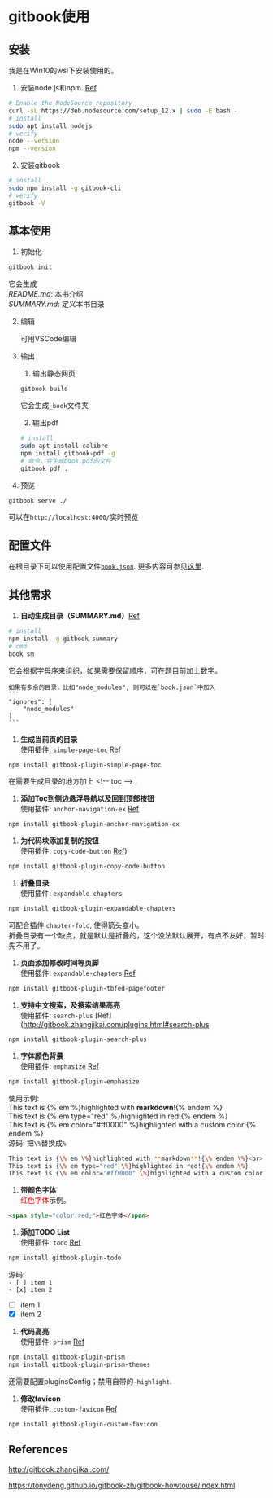 # gitbook使用
<!-- toc -->

## 安装
我是在Win10的wsl下安装使用的。

1. 安装node.js和npm. [Ref](https://linuxize.com/post/how-to-install-node-js-on-ubuntu-18.04/)
```bash
# Enable the NodeSource repository
curl -sL https://deb.nodesource.com/setup_12.x | sudo -E bash -
# install
sudo apt install nodejs
# verify
node --version
npm --version
```

2. 安装gitbook
```bash
# install
sudo npm install -g gitbook-cli
# verify
gitbook -V
```

## 基本使用
1. 初始化
```bash
gitbook init
```
它会生成<br>
*README.md*: 本书介绍<br>
*SUMMARY.md*: 定义本书目录

2. 编辑

    可用VSCode编辑

3. 输出
    1. 输出静态网页
    ```bash
    gitbook build
    ```
    它会生成`_book`文件夹

    2. 输出pdf
    ```bash
    # install
    sudo apt install calibre
    npm install gitbook-pdf -g
    # 命令，会生成book.pdf的文件
    gitbook pdf .
    ```

1. 预览
```bash
gitbook serve ./
```
可以在`http://localhost:4000/`实时预览

## 配置文件
在根目录下可以使用配置文件[`book.json`](../book.json.md).
更多内容可参见[这里](http://gitbook.zhangjikai.com/settings.html).

## 其他需求

1. **自动生成目录（SUMMARY.md）**[Ref](http://self-publishing.ebookchain.org/index.html)<br>
```bash
# install
npm install -g gitbook-summary
# cmd
book sm
```
它会根据字母序来组织，如果需要保留顺序，可在题目前加上数字。

    如果有多余的目录，比如"node_modules", 则可以在`book.json`中加入
    ```
    "ignores": [
        "node_modules"
    ]
    ```

1. **生成当前页的目录**<br>
使用插件: `simple-page-toc` [Ref](http://gitbook.zhangjikai.com/plugins.html#anchor-navigation-ex)
```bash
npm install gitbook-plugin-simple-page-toc
```
在需要生成目录的地方加上 &lt;!-- toc --&gt; .

1. **添加Toc到侧边悬浮导航以及回到顶部按钮**<br>
使用插件: `anchor-navigation-ex` [Ref](http://gitbook.zhangjikai.com/plugins.html#anchor-navigation-ex)
```bash
npm install gitbook-plugin-anchor-navigation-ex
```

1. **为代码块添加复制的按钮**<br>
使用插件: `copy-code-button` [Ref](http://gitbook.zhangjikai.com/plugins.html#copy-code-button))
```bash
npm install gitbook-plugin-copy-code-button
```

1. **折叠目录**<br>
使用插件: `expandable-chapters`
```bash
npm install gitbook-plugin-expandable-chapters
```
可配合插件 `chapter-fold`, 使得箭头变小。<br>
折叠目录有一个缺点，就是默认是折叠的，这个没法默认展开，有点不友好，暂时先不用了。

1. **页面添加修改时间等页脚**<br>
使用插件: `expandable-chapters` [Ref](http://gitbook.zhangjikai.com/plugins.html#tbfed-pagefooter)
```bash
npm install gitbook-plugin-tbfed-pagefooter
```

1. **支持中文搜索，及搜索结果高亮**<br>
使用插件: `search-plus` [Ref](http://gitbook.zhangjikai.com/plugins.html#search-plus
```bash
npm install gitbook-plugin-search-plus
```

1. **字体颜色背景**<br>
使用插件: `emphasize` [Ref](http://gitbook.zhangjikai.com/plugins.html#emphasize)
```bash
npm install gitbook-plugin-emphasize
```
使用示例:<br>
This text is {% em %}highlighted with **markdown**!{% endem %}<br>
This text is {% em type="red" %}highlighted in red!{% endem %}<br>
This text is {% em color="#ff0000" %}highlighted with a custom color!{% endem %}<br>
源码: 把`\%`替换成`%`<br>
```bash
This text is {\% em \%}highlighted with **markdown**!{\% endem \%}<br>
This text is {\% em type="red" \%}highlighted in red!{\% endem \%}
This text is {\% em color="#ff0000" \%}highlighted with a custom color!{\% endem \%}
```

1. **带颜色字体**<br>
<span style="color:red;">红色字体</span>示例。<br>
```html
<span style="color:red;">红色字体</span>
```

1. **添加TODO List**<br>
使用插件: `todo` [Ref](http://gitbook.zhangjikai.com/plugins.html#todo)
```bash
npm install gitbook-plugin-todo
```
源码:<br>
`- [ ] item 1`<br>
`- [x] item 2`
- [ ] item 1
- [x] item 2

1. **代码高亮**<br>
使用插件: `prism` [Ref](https://book.crifan.com/books/ebook_system_gitbook/website/gitbook_plugins/code_highlight.html)
```bash
npm install gitbook-plugin-prism
npm install gitbook-plugin-prism-themes
```
还需要配置pluginsConfig；禁用自带的`-highlight`.

1. **修改favicon**<br>
使用插件: `custom-favicon` [Ref](https://www.npmjs.com/package/gitbook-plugin-custom-favicon)
```bash
npm install gitbook-plugin-custom-favicon
```

## References
http://gitbook.zhangjikai.com/

https://tonydeng.github.io/gitbook-zh/gitbook-howtouse/index.html